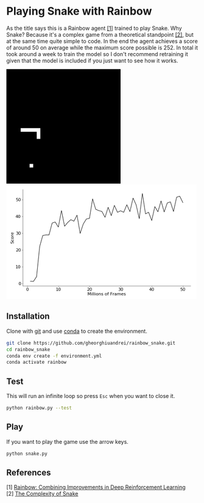 # Playing Snake with Rainbow

As the title says this is a Rainbow agent [[1]](#References) trained to play
Snake. Why Snake? Because it's a complex game from a theoretical standpoint
[[2]](#References), but at the same time quite simple to code. In the end the
agent achieves a score of around 50 on average while the maximum score possible
is 252. In total it took around a week to train the model so I don't recommend
retraining it given that the model is included if you just want to see how it
works.

<img src="snake.gif" height="300" width="300"> <img src="scores.png">

## Installation

Clone with [git](https://git-scm.com/) and use
[conda](https://docs.conda.io/en/latest/) to create the environment.

```bash
git clone https://github.com/gheorghiuandrei/rainbow_snake.git
cd rainbow_snake
conda env create -f environment.yml
conda activate rainbow
```

## Test

This will run an infinite loop so press `Esc` when you want to close it.

```bash
python rainbow.py --test
```

## Play

If you want to play the game use the arrow keys.

```bash
python snake.py
```

## References

[1] [Rainbow: Combining Improvements in Deep Reinforcement Learning](
    https://arxiv.org/abs/1710.02298
)  
[2] [The Complexity of Snake](
    https://research.tue.nl/en/publications/the-complexity-of-snake
)